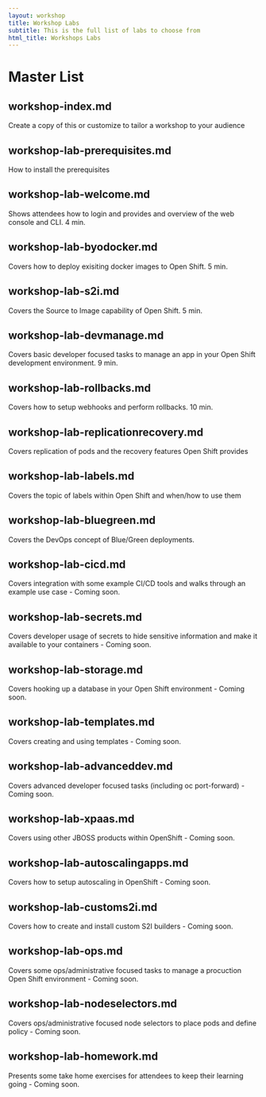 ```yaml
---
layout: workshop
title: Workshop Labs
subtitle: This is the full list of labs to choose from
html_title: Workshops Labs
---
```


# Master List

## workshop-index.md
Create a copy of this or customize to tailor a workshop to your audience

## workshop-lab-prerequisites.md
How to install the prerequisites

## workshop-lab-welcome.md
Shows attendees how to login and provides and overview of the web console and CLI.  4 min.

## workshop-lab-byodocker.md
Covers how to deploy exisiting docker images to Open Shift.  5 min.

## workshop-lab-s2i.md
Covers the Source to Image capability of Open Shift.  5 min.

## workshop-lab-devmanage.md
Covers basic developer focused tasks to manage an app in your Open Shift development environment.  9 min.

## workshop-lab-rollbacks.md
Covers how to setup webhooks and perform rollbacks.  10 min.

## workshop-lab-replicationrecovery.md
Covers replication of pods and the recovery features Open Shift provides

## workshop-lab-labels.md
Covers the topic of labels within Open Shift and when/how to use them

## workshop-lab-bluegreen.md
Covers the DevOps concept of Blue/Green deployments.

## workshop-lab-cicd.md
Covers integration with some example CI/CD tools and walks through an example use case - Coming soon.

## workshop-lab-secrets.md
Covers developer usage of secrets to hide sensitive information and make it available to your containers - Coming soon.

## workshop-lab-storage.md
Covers hooking up a database in your Open Shift environment - Coming soon.

## workshop-lab-templates.md
Covers creating and using templates - Coming soon.

## workshop-lab-advanceddev.md
Covers advanced developer focused tasks (including oc port-forward) - Coming soon.

## workshop-lab-xpaas.md
Covers using other JBOSS products within OpenShift - Coming soon.

## workshop-lab-autoscalingapps.md
Covers how to setup autoscaling in OpenShift - Coming soon.

## workshop-lab-customs2i.md
Covers how to create and install custom S2I builders - Coming soon.

## workshop-lab-ops.md
Covers some ops/administrative focused tasks to manage a procuction Open Shift environment - Coming soon.

## workshop-lab-nodeselectors.md
Covers ops/administrative focused node selectors to place pods and define policy - Coming soon.

## workshop-lab-homework.md
Presents some take home exercises for attendees to keep their learning going - Coming soon.
